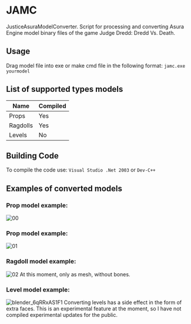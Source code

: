 # JAMC
JusticeAsuraModelConverter. Script for processing and converting Asura Engine model binary files of the game Judge Dredd: Dredd Vs. Death.
## Usage
Drag model file into exe or make cmd file in the following format: ```jamc.exe yourmodel```
## List of supported types models
Name           | Compiled
---------------| ----------------------
Props          | Yes
Ragdolls       | Yes
Levels         | No
## Building Code
To compile the code use: ```Visual Studio .Net 2003``` or ```Dev-C++```
## Examples of converted models
### Prop model example:
![00](https://github.com/user-attachments/assets/b70f9e9a-d7f6-4747-8174-ff054ec63c43)
### Prop model example:
![01](https://github.com/user-attachments/assets/9d5175e0-1da6-4659-85ea-a81d4b62a09c)
### Ragdoll model example:
![02](https://github.com/user-attachments/assets/82c5907a-7c3d-43d2-8a4b-52d0c6ec2cb0)
At this moment, only as mesh, without bones.
### Level model example:
![blender_6qRRxAS1F1](https://github.com/user-attachments/assets/13e5da31-0d4a-4fc0-b71e-6a30d8ff0356)
Converting levels has a side effect in the form of extra faces. This is an experimental feature at the moment, so I have not compiled experimental updates for the public.

